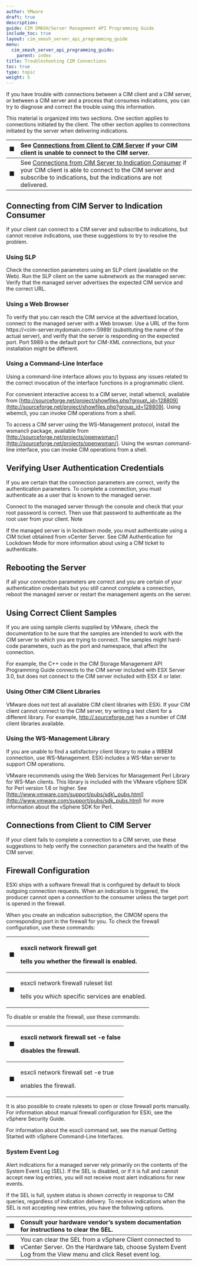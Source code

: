 ```yaml
---
author: VMware
draft: true
description:
guide: CIM SMASH/Server Management API Programming Guide
include_toc: true
layout: cim_smash_server_api_programming_guide
menu:
  cim_smash_server_api_programming_guide:
    parent: index
title: Troubleshooting CIM Connections
toc: true
type: topic
weight: 5
---
```

If you have trouble with connections between a CIM client and a CIM server, or between a CIM server and a process that consumes indications, you can try to diagnose and correct the trouble using this information.

This material is organized into two sections. One section applies to connections initiated by the client. The other section applies to connections initiated by the server when delivering indications.

| ■  | See [Connections from Client to CIM Server](https://vdc-repo.vmware.com/vmwb-repository/dcr-public/f98d554a-3f1d-452c-bf5e-74b6e48ab37a/720b45cc-9f94-488d-90ed-e924134308ab/doc/GUID-62018DDD-CBE4-4DC7-91E9-2F2E0C43182B.html) if your CIM client is unable to connect to the CIM server. |
| :--- | :--- |
| ■  | See [Connections from CIM Server to Indication Consumer](https://vdc-repo.vmware.com/vmwb-repository/dcr-public/f98d554a-3f1d-452c-bf5e-74b6e48ab37a/720b45cc-9f94-488d-90ed-e924134308ab/doc/GUID-5D37668F-E204-4900-904F-4434D81DA32D.html) if your CIM client is able to connect to the CIM server and subscribe to indications, but the indications are not delivered. |

## Connecting from CIM Server to Indication Consumer

If your client can connect to a CIM server and subscribe to indications, but cannot receive indications, use these suggestions to try to resolve the problem.

### Using SLP

Check the connection parameters using an SLP client \(available on the Web\). Run the SLP client on the same subnetwork as the managed server. Verify that the managed server advertises the expected CIM service and the correct URL.

### Using a Web Browser

To verify that you can reach the CIM service at the advertised location, connect to the managed server with a Web browser. Use a URL of the form https://&lt;cim-server.mydomain.com&gt;:5989/ \(substituting the name of the actual server\), and verify that the server is responding on the expected port. Port 5989 is the default port for CIM-XML connections, but your installation might be different.

### Using a Command-Line Interface

Using a command-line interface allows you to bypass any issues related to the correct invocation of the interface functions in a programmatic client.

For convenient interactive access to a CIM server, install wbemcli, available from [http://sourceforge.net/project/showfiles.php?group\_id=128809](http://sourceforge.net/project/showfiles.php?group_id=128809). Using wbemcli, you can invoke CIM operations from a shell.

To access a CIM server using the WS-Management protocol, install the wsmancli package, available from [http://sourceforge.net/projects/openwsman/](http://sourceforge.net/projects/openwsman/). Using the wsman command-line interface, you can invoke CIM operations from a shell.

## Verifying User Authentication Credentials

If you are certain that the connection parameters are correct, verify the authentication parameters. To complete a connection, you must authenticate as a user that is known to the managed server.

Connect to the managed server through the console and check that your root password is correct. Then use that password to authenticate as the root user from your client. Note

If the managed server is in lockdown mode, you must authenticate using a CIM ticket obtained from vCenter Server. See CIM Authentication for Lockdown Mode for more information about using a CIM ticket to authenticate.

## Rebooting the Server

If all your connection parameters are correct and you are certain of your authentication credentials but you still cannot complete a connection, reboot the managed server or restart the management agents on the server.

## Using Correct Client Samples

If you are using sample clients supplied by VMware, check the documentation to be sure that the samples are intended to work with the CIM server to which you are trying to connect. The samples might hard-code parameters, such as the port and namespace, that affect the connection.

For example, the C++ code in the CIM Storage Management API Programming Guide connects to the CIM server included with ESX Server 3.0, but does not connect to the CIM server included with ESX 4 or later.

### Using Other CIM Client Libraries

VMware does not test all available CIM client libraries with ESXi. If your CIM client cannot connect to the CIM server, try writing a test client for a different library. For example, [http://.sourceforge.net](http://sourceforge.net/) has a number of CIM client libraries available.

### Using the WS-Management Library

If you are unable to find a satisfactory client library to make a WBEM connection, use WS-Management. ESXi includes a WS-Man server to support CIM operations.

VMware recommends using the Web Services for Management Perl Library for WS-Man clients. This library is included with the VMware vSphere SDK for Perl version 1.6 or higher. See [http://www.vmware.com/support/pubs/sdk\_pubs.html](http://www.vmware.com/support/pubs/sdk_pubs.html) for more information about the vSphere SDK for Perl.

## Connections from Client to CIM Server

If your client fails to complete a connection to a CIM server, use these suggestions to help verify the connection parameters and the health of the CIM server.

## Firewall Configuration

ESXi ships with a software firewall that is configured by default to block outgoing connection requests. When an indication is triggered, the producer cannot open a connection to the consumer unless the target port is opened in the firewall.

When you create an indication subscription, the CIMOM opens the corresponding port in the firewall for you. To check the firewall configuration, use these commands:

<table>
  <thead>
    <tr>
      <th style="text-align:left">&#x25A0;</th>
      <th style="text-align:left">
        <p>esxcli network firewall get</p>
        <p>tells you whether the firewall is enabled.</p>
      </th>
    </tr>
  </thead>
  <tbody>
    <tr>
      <td style="text-align:left">&#x25A0;</td>
      <td style="text-align:left">
        <p>esxcli network firewall ruleset list</p>
        <p>tells you which specific services are enabled.</p>
      </td>
    </tr>
  </tbody>
</table>To disable or enable the firewall, use these commands:

<table>
  <thead>
    <tr>
      <th style="text-align:left">&#x25A0;</th>
      <th style="text-align:left">
        <p>esxcli network firewall set -e false</p>
        <p>disables the firewall.</p>
      </th>
    </tr>
  </thead>
  <tbody>
    <tr>
      <td style="text-align:left">&#x25A0;</td>
      <td style="text-align:left">
        <p>esxcli network firewall set -e true</p>
        <p>enables the firewall.</p>
      </td>
    </tr>
  </tbody>
</table>It is also possible to create rulesets to open or close firewall ports manually. For information about manual firewall configuration for ESXi, see the vSphere Security Guide.

For information about the esxcli command set, see the manual Getting Started with vSphere Command-Line Interfaces.

### System Event Log

Alert indications for a managed server rely primarily on the contents of the System Event Log \(SEL\). If the SEL is disabled, or if it is full and cannot accept new log entries, you will not receive most alert indications for new events.

If the SEL is full, system status is shown correctly in response to CIM queries, regardless of indication delivery. To receive indications when the SEL is not accepting new entries, you have the following options.

| ■  | Consult your hardware vendor’s system documentation for instructions to clear the SEL.  |
| :--- | :--- |
| ■  | You can clear the SEL from a vSphere Client connected to vCenter Server. On the Hardware tab, choose System Event Log from the View menu and click Reset event log. |
